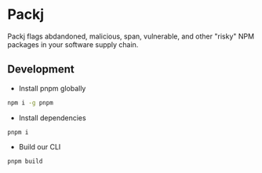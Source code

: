 # Packj

Packj flags abdandoned, malicious, span, vulnerable, and other "risky" NPM packages in your software supply chain.

## Development

- Install pnpm globally

```bash
npm i -g pnpm
```

- Install dependencies

```
pnpm i
```

- Build our CLI

```
pnpm build
```
